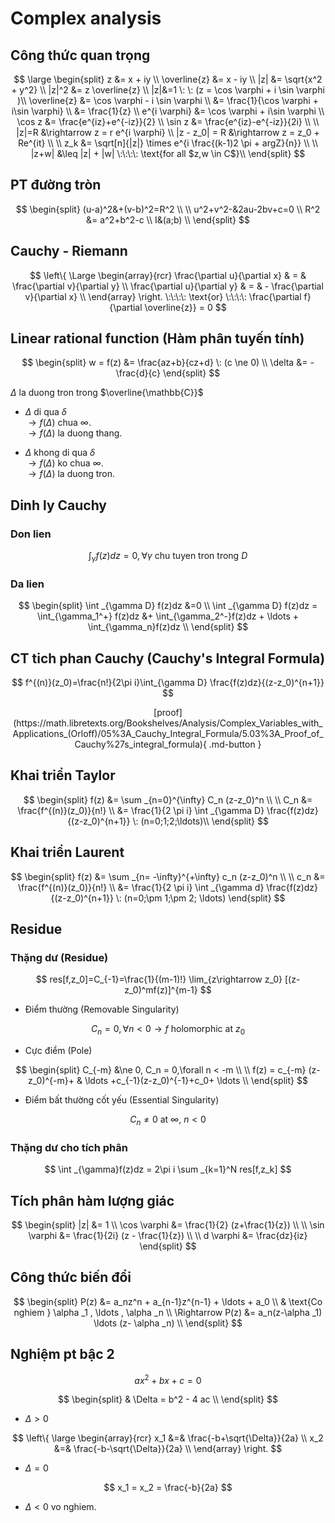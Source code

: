 # Complex analysis
## Công thức quan trọng

$$ \large
\begin{split}
z &= x + iy \\
\overline{z} &= x - iy \\
|z| &= \sqrt{x^2 + y^2} \\
|z|^2 &= z \overline{z} \\
|z|&=1 \: \: (z = \cos \varphi + i \sin \varphi )\\
\overline{z} &= \cos \varphi - i \sin \varphi \\
&= \frac{1}{\cos \varphi + i\sin \varphi} \\
&= \frac{1}{z} \\
e^{i \varphi} &= \cos \varphi + i\sin \varphi \\
\cos z &= \frac{e^{iz}+e^{-iz}}{2} \\
\sin z &= \frac{e^{iz}-e^{-iz}}{2i} \\
\\
|z|=R &\rightarrow z = r e^{i \varphi} \\
|z - z_0| = R &\rightarrow z = z_0 + Re^{it} \\
\\
z_k &= \sqrt[n]{|z|} \times e^{i \frac{(k-1)2 \pi + argZ}{n}} \\
\\
|z+w| &\leq |z| + |w| \:\:\:\: \text{for all $z,w \in C$}\\
\end{split}
$$

## PT đường tròn

$$
\begin{split}
(u-a)^2&+(v-b)^2=R^2 \\
\\
u^2+v^2-&2au-2bv+c=0 \\
R^2 &= a^2+b^2-c \\
I&(a;b) \\
\end{split}
$$

## Cauchy - Riemann

$$
\left\{ \Large
  \begin{array}{rcr}
    \frac{\partial u}{\partial x} & = & \frac{\partial v}{\partial y} \\
    \frac{\partial u}{\partial y} & = & - \frac{\partial v}{\partial x} \\
  \end{array}
\right.
\:\:\:\: \text{or} \:\:\:\: \frac{\partial f}{\partial \overline{z}} = 0
$$

## Linear rational function (Hàm phân tuyến tính)

$$
\begin{split}
w = f(z) &= \frac{az+b}{cz+d} \: (c \ne 0) \\
\delta &= - \frac{d}{c}
\end{split}
$$

$\Delta$ la duong tron trong $\overline{\mathbb{C}}$

- $\Delta$ di qua $\delta$ <br/>
$\rightarrow f(\Delta)$ chua $\infty$. <br/>
$\rightarrow f(\Delta)$ la duong thang.

- $\Delta$ khong di qua $\delta$ <br/>
$\rightarrow f(\Delta)$ ko chua $\infty$. <br/>
$\rightarrow f(\Delta)$ la duong tron.

## Dinh ly Cauchy

### Don lien

$$
\int _{\gamma} f(z)dz=0, \forall \gamma \text{ chu tuyen tron trong } D
$$

### Da lien

$$
\begin{split}
\int _{\gamma D} f(z)dz &=0 \\
\int _{\gamma D} f(z)dz = \int_{\gamma_1^+} f(z)dz &+ \int_{\gamma_2^-}f(z)dz + \ldots + \int_{\gamma_n}f(z)dz \\
\end{split}
$$

## CT tich phan Cauchy (Cauchy's Integral Formula) 

$$
f^{(n)}(z_0)=\frac{n!}{2\pi i}\int_{\gamma D} \frac{f(z)dz}{(z-z_0)^{n+1}}
$$

<center>[proof](https://math.libretexts.org/Bookshelves/Analysis/Complex_Variables_with_Applications_(Orloff)/05%3A_Cauchy_Integral_Formula/5.03%3A_Proof_of_Cauchy%27s_integral_formula){ .md-button }</center>

## Khai triển Taylor

$$
\begin{split}
f(z) &= \sum _{n=0}^{\infty} C_n (z-z_0)^n \\
\\
C_n &= \frac{f^{(n)}(z_0)}{n!} \\
&= \frac{1}{2 \pi i} \int _{\gamma D} \frac{f(z)dz}{(z-z_0)^{n+1}} \: (n=0;1;2;\ldots)\\
\end{split}
$$

## Khai triển Laurent

$$
\begin{split}
f(z) &= \sum _{n= -\infty}^{+\infty} c_n (z-z_0)^n \\
\\
c_n &= \frac{f^{(n)}(z_0)}{n!} \\
&= \frac{1}{2 \pi i} \int _{\gamma d} \frac{f(z)dz}{(z-z_0)^{n+1}} \: (n=0;\pm 1;\pm 2; \ldots)
\end{split}
$$

## Residue
### Thặng dư (Residue)

$$
res[f,z_0]=C_{-1}=\frac{1}{(m-1)!} \lim_{z\rightarrow z_0} [(z-z_0)^mf(z)]^{m-1}
$$

- Điểm thường (Removable Singularity)

$$
C_n = 0 , \forall n < 0 \rightarrow f \text{ holomorphic at } z_0
$$

- Cực điểm (Pole)

$$
\begin{split}
C_{-m} &\ne 0, C_n = 0,\forall n < -m \\
\\
f(z) = c_{-m} (z-z_0)^{-m}+ & \ldots +c_{-1}(z-z_0)^{-1}+c_0+ \ldots \\
\end{split}
$$

- Điểm bất thường cốt yếu (Essential Singularity)

$$
C_n \ne 0 \text{ at } \infty , \: n < 0
$$

### Thặng dư cho tích phân

$$
\int _{\gamma}f(z)dz = 2\pi i \sum _{k=1}^N res[f,z_k]
$$

## Tích phân hàm lượng giác 

$$
\begin{split}
|z| &= 1 \\
\cos \varphi &= \frac{1}{2} (z+\frac{1}{z}) \\
\\
\sin \varphi &= \frac{1}{2i} (z - \frac{1}{z}) \\
\\
d \varphi &= \frac{dz}{iz}
\end{split}
$$

## Công thức biến đổi

$$
\begin{split}
P(z) &= a_nz^n + a_{n-1}z^{n-1} + \ldots + a_0 \\
& \text{Co nghiem } \alpha _1 , \ldots , \alpha _n \\
\Rightarrow P(z) &= a_n(z-\alpha _1) \ldots (z- \alpha _n) \\
\end{split}
$$

## Nghiệm pt bậc 2

$$ ax^2 + bx + c = 0 $$

$$
\begin{split}
& \Delta = b^2 - 4 ac \\
\end{split}
$$

- $\Delta > 0$

$$
\left\{ \large
  \begin{array}{rcr}
  x_1 &=& \frac{-b+\sqrt{\Delta}}{2a} \\
  x_2 &=& \frac{-b-\sqrt{\Delta}}{2a} \\
  \end{array}
\right.
$$

- $\Delta = 0$

$$
x_1 = x_2 = \frac{-b}{2a}
$$

- $\Delta < 0$ vo nghiem.